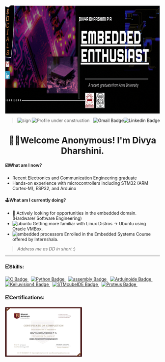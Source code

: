 <p align="center">
<img src="https://github.com/Divyadd3005/Divyadd3005/blob/main/Github%20banner%202%20(1).gif" alt="GitHub Banner" style="display: block; margin-left: 0; width: 1200px; height: 350px;">
</p>

> <img width= "30" height= "30" src= "https://img.icons8.com/?size=100&id=iDvZxjimOIfD&format=png&color=000000" alt="sign"/> <img height= "25" src= "https://img.shields.io/badge/Profile%20under%20construction-red" alt="Profile under construction"/> <a href="https://www.linkedin.com/in/divya-dharshini-p-a-2b45b9266/"> <img src="https://img.shields.io/badge/Linkedin-black.svg?style=flat-square&logo=Linkedin&logocolor=00878F&background-color=black" alt="Linkedin Badge" align="right" style="height: 20px;"/> </a> <a href="divyadharshini300503@gmail.com/"> <img src="https://img.shields.io/badge/Gmail-black.svg?style=flat-square&logo=gmail&logocolor=EA4335&background-color=black" alt="Gmail Badge" align="right" style="height: 20px;"/> </a> 

<h1 align ="center"> 🙋‍♀️Welcome Anonymous! I'm Divya Dharshini. </h1>
  
#### ☑️What am I now?
- Recent Electronics and Communication Engineering graduate
- Hands-on experience with microcontrollers including STM32 (ARM Cortex-M), ESP32, and Arduino

#### 🕹️What am I currently doing?
- 🔎 Actively looking for opportunities in the embedded domain. (Hardware/ Software Engineering)
- <img width="15" height="15" src="https://img.icons8.com/?size=48&id=63208&format=png" alt="ubuntu" style="margin-top: -10px;" /> Getting more familiar with Linux Distros -> Ubuntu using Oracle VMBox.
- <img width="18" height="18" src="https://img.icons8.com/?size=80&id=oaoTa6nA7qv3&format=png" alt="embedded processors" style="margin-top: -10px;" /> Enrolled in the Embedded Systems Course offered by Internshala.

> *Address me as DD in short* :)
---

### ☑️Skills:
<a href="https://icons8.com/icon/40670/c-programming">
  <img src="https://img.shields.io/badge/Language-grey.svg?style=flat-square&logo=C&logocolor=0133AD&background-color=grey" alt="C Badge" style="height: 20px;"/>
</a>
&nbsp;
<a href="https://icons8.com/icon/13441/python">
  <img src="https://img.shields.io/badge/python-F5C400.svg?style=flat-square&logo=Python&logocolor=F5C400&background-color=grey" alt="Python Badge" style="height: 20px;"/>
</a>
&nbsp;
<a href="https://github.com/Divyadd3005/Divyadd3005/blob/main/assemblyscript.svg">
  <img src="https://img.shields.io/badge/asm-x86-green.svg?style=flat-square&logo=assemblyscript&logocolor=green&background-color=black" alt="assembly Badge" style="height: 20px;"/>
</a>
&nbsp;
<a href="https://icons8.com/icon/Of4lZV2lwBQI/arduino">
  <img src="https://img.shields.io/badge/Arduino-IDE-blue.svg?style=flat-square&logo=arduino&logocolor=00878F&background-color=grey" alt="Arduinoide Badge" style="height: 20px;"/>
</a> 
&nbsp;
<a href="https://github.com/Divyadd3005/Divyadd3005/blob/main/armkeil.svg">
  <img src="https://img.shields.io/badge/Keilµvision-4-blue.svg?style=flat-square&logo=armkeil&background-color=008FC7" alt="Keiluvision4 Badge" style="height: 20px;"/>
</a>
&nbsp;
<a href="https://github.com/Divyadd3005/Divyadd3005/blob/main/stmicroelectronics.svg">
  <img src="https://img.shields.io/badge/STMicroelectronics-IDE-FDB511.svg?style=flat-square&logo=stmicroelectronics&logocolor=03234B&background-color=FDB511" alt="STMcubeIDE Badge" style="height: 20px;"/>
</a>
&nbsp;
<a href="https://github.com/Divyadd3005/Divyadd3005/blob/main/proteus-color.svg">
  <img src="https://img.shields.io/badge/Proteus-8-02303A.svg?style=flat-square&logo=Proteus&logocolor=1C79B3&background-color=02303A" alt="Proteus Badge" style="height: 20px;"/>
</a> 
&nbsp;

### ☑️Certifications:
<img src="https://github.com/Divyadd3005/Divyadd3005/blob/main/8086_certificate.png" alt="8086 certificate" style="width:250px ; height: 160px;">





